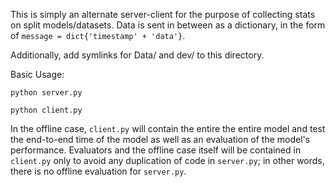 This is simply an alternate server-client for the 
purpose of collecting stats on split models/datasets. 
Data is sent in between as a dictionary, in the form 
of `message = dict{'timestamp' + 'data'}`. 

Additionally, add symlinks for Data/ and dev/ to this directory.

Basic Usage:

```python server.py```

```python client.py```

In the offline case, `client.py` will contain the entire
the entire model and test the end-to-end time of the model 
as well as an evaluation of the model's performance. Evaluators
and the offline case itself will be contained in `client.py` 
only to avoid any duplication of code in `server.py`; in other
words, there is no offline evaluation for `server.py`.